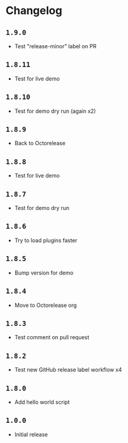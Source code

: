 # Changelog

## `1.9.0`

- Test "release-minor" label on PR

## `1.8.11`

- Test for live demo

## `1.8.10`

- Test for demo dry run (again x2)

## `1.8.9`

- Back to Octorelease

## `1.8.8`

- Test for live demo

## `1.8.7`

- Test for demo dry run

## `1.8.6`

- Try to load plugins faster

## `1.8.5`

- Bump version for demo

## `1.8.4`

- Move to Octorelease org

## `1.8.3`

- Test comment on pull request

## `1.8.2`

- Test new GitHub release label workflow x4

## `1.8.0`

- Add hello world script

## `1.0.0`

- Initial release
